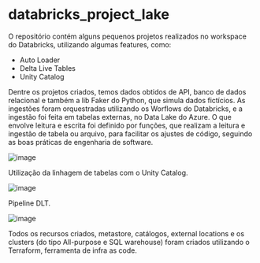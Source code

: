 # databricks_project_lake

O repositório contém alguns pequenos projetos realizados no workspace do Databricks, utilizando algumas features, como: 
- Auto Loader
- Delta Live Tables
- Unity Catalog

Dentre os projetos criados, temos dados obtidos de API, banco de dados relacional e também a lib Faker do Python, que simula dados fictícios. 
As ingestões foram orquestradas utilizando os Worflows do Databricks, e a ingestão foi feita em tabelas externas, no Data Lake do Azure. 
O que envolve leitura e escrita foi definido por funções, que realizam a leitura e ingestão de tabela ou arquivo, para facilitar os ajustes de código, seguindo as boas práticas de engenharia de software.

![image](https://github.com/brunclopes-lab/databricks_project_lake/assets/156497494/0b510b08-2f15-4af6-a5ce-578af2c08dcb)

Utilização da linhagem de tabelas com o Unity Catalog.

![image](https://github.com/brunclopes-lab/databricks_project_lake/assets/156497494/19d0f28c-8890-4411-8589-91fdee578526)

Pipeline DLT.

![image](https://github.com/brunclopes-lab/databricks_project_lake/assets/156497494/684d8a3e-b93c-4b64-aa87-b82545a14de3)


Todos os recursos criados, metastore, catálogos, external locations e os clusters (do tipo All-purpose e SQL warehouse) foram criados utilizando o Terraform, ferramenta de 
infra as code.
